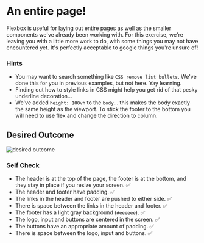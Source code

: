 # An entire page!

Flexbox is useful for laying out entire pages as well as the smaller components we've already been working with. For this exercise, we're leaving you with a little more work to do, with some things you may not have encountered yet. It's perfectly acceptable to google things you're unsure of!

### Hints

- You may want to search something like `CSS remove list bullets`. We've done this for you in previous examples, but not here. Yay learning.
- Finding out how to style links in CSS might help you get rid of that pesky underline decoration...
- We've added `height: 100vh` to the `body`... this makes the body exactly the same height as the viewport. To stick the footer to the bottom you will need to use flex and change the direction to column.

## Desired Outcome

![desired outcome](./desired-outcome.png)

### Self Check

- The header is at the top of the page, the footer is at the bottom, and they stay in place if you resize your screen. ✅
- The header and footer have padding. ✅
- The links in the header and footer are pushed to either side. ✅
- There is space between the links in the header and footer. ✅
- The footer has a light gray background (`#eeeeee`). ✅
- The logo, input and buttons are centered in the screen. ✅
- The buttons have an appropriate amount of padding. ✅
- There is space between the logo, input and buttons. ✅
